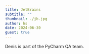 ```yaml
---
title: JetBrains
subtitle: ""
thumbnail: ./jb.jpg
author: hs
date: 2024-06-30
guest: true
---
```


Denis is part of the PyCharm QA team.
